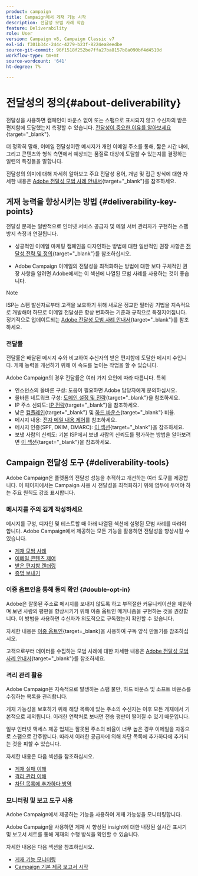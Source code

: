 ```yaml
---
product: campaign
title: Campaign에서 게재 기능 시작
description: 전달성 모범 사례 학습
feature: Deliverability
role: User
version: Campaign v8, Campaign Classic v7
exl-id: f301b34c-244c-4279-b23f-8224ea8eedbe
source-git-commit: 96f1518f252be7ffa27ba8157b8a090bf4d4510d
workflow-type: tm+mt
source-wordcount: '641'
ht-degree: 7%

---
```


# 전달성의 정의{#about-deliverability}

전달성을 사용하면 캠페인이 바운스 없이 또는 스팸으로 표시되지 않고 수신자의 받은 편지함에 도달했는지 측정할 수 있습니다. [전달성이 중요한 이유를 알아보세요](https://experienceleague.adobe.com/docs/deliverability-learn/deliverability-best-practice-guide/deliverability-strategy-and-definition.html?lang=ko#why-deliverability-matters){target="_blank"}.

더 정확히 말해, 이메일 전달성이란 메시지가 개인 이메일 주소를 통해, 짧은 시간 내에, 그리고 콘텐츠와 형식 측면에서 예상되는 품질로 대상에 도달할 수 있는지를 결정하는 일련의 특징들을 말합니다.

전달성의 의미에 대해 자세히 알아보고 주요 전달성 용어, 개념 및 접근 방식에 대한 자세한 내용은 [Adobe 전달성 모범 사례 안내서](https://experienceleague.adobe.com/docs/deliverability-learn/deliverability-best-practice-guide/introduction.html?lang=ko){target="_blank"}를 참조하세요.

## 게재 능력을 향상시키는 방법 {#deliverability-key-points}

전달성 문제는 일반적으로 인터넷 서비스 공급자 및 메일 서버 관리자가 구현하는 스팸 방지 측정과 연결됩니다.

* 성공적인 이메일 마케팅 캠페인을 디자인하는 방법에 대한 일반적인 권장 사항은 [전달성 전략 및 정의](https://experienceleague.adobe.com/docs/deliverability-learn/deliverability-best-practice-guide/deliverability-strategy-and-definition.html?lang=ko){target="_blank"}를 참조하십시오.

* Adobe Campaign 이메일의 전달성을 최적화하는 방법에 대한 보다 구체적인 권장 사항을 알려면 Adobe에서는 이 섹션에 나열된 모범 사례를 사용하는 것이 좋습니다.

>[!NOTE]
>
>ISP는 스팸 발신자로부터 고객을 보호하기 위해 새로운 정교한 필터링 기법을 지속적으로 개발해야 하므로 이메일 전달성은 항상 변화하는 기준과 규칙으로 특징지어집니다. 정기적으로 업데이트되는 [Adobe 전달성 모범 사례 안내서](https://experienceleague.adobe.com/docs/deliverability-learn/deliverability-best-practice-guide/introduction.html?lang=ko){target="_blank"}를 참조하세요.

### 전달률

전달률은 배달된 메시지 수와 비교하여 수신자의 받은 편지함에 도달한 메시지 수입니다. 게재 능력을 개선하기 위해 이 속도를 높이는 작업을 할 수 있습니다.

Adobe Campaign의 경우 전달률은 여러 가지 요인에 따라 다릅니다. 특히

* 인스턴스의 올바른 구성: 도움이 필요하면 Adobe 담당자에게 문의하십시오.
* 올바른 네트워크 구성: [도메인 설정 및 전략](https://experienceleague.adobe.com/docs/deliverability-learn/deliverability-best-practice-guide/transition-process/infrastructure.html?lang=ko#domain-setup-and-strategy){target="_blank"}을 참조하세요.
* IP 주소 신뢰도: [IP 전략](https://experienceleague.adobe.com/docs/deliverability-learn/deliverability-best-practice-guide/transition-process/infrastructure.html?lang=ko#ip-strategy){target="_blank"}을 참조하세요.
* 낮은 [컴플레인](https://experienceleague.adobe.com/docs/deliverability-learn/deliverability-best-practice-guide/metrics-for-deliverability/complaints.html?lang=ko){target="_blank"} 및 [하드 바운스](https://experienceleague.adobe.com/docs/deliverability-learn/deliverability-best-practice-guide/metrics-for-deliverability/bounces.html?lang=ko#hard-bounces){target="_blank"} 비율.
* 메시지 내용: [전자 메일 내용 제어](control-message-content.md)를 참조하세요.
* 메시지 인증(SPF, DKIM, DMARC): [이 섹션](https://experienceleague.adobe.com/docs/deliverability-learn/deliverability-best-practice-guide/transition-process/infrastructure.html?lang=ko#authentication){target="_blank"}을 참조하세요.
* 보낸 사람의 신뢰도: 기본 ISP에서 보낸 사람의 신뢰도를 평가하는 방법을 알아보려면 [이 섹션](https://experienceleague.adobe.com/docs/deliverability-learn/deliverability-best-practice-guide/internet-service-provider-specifics/overview.html?lang=ko){target="_blank"}을 참조하세요.

## Campaign 전달성 도구 {#deliverability-tools}

<!--Adobe Campaign provides a number of tools designed to ensure optimal deliverability.-->
Adobe Campaign은 플랫폼의 전달성 성능을 추적하고 개선하는 여러 도구를 제공합니다. 이 페이지에서는 Campaign 사용 시 전달성을 최적화하기 위해 염두에 두어야 하는 주요 원칙도 강조 표시합니다.

### 메시지를 주의 깊게 작성하세요

메시지를 구성, 디자인 및 테스트할 때 아래 나열된 섹션에 설명된 모범 사례를 따라야 합니다. Adobe Campaign에서 제공하는 모든 기능을 활용하면 전달성을 향상시킬 수 있습니다.

* [게재 모범 사례](../start/delivery-best-practices.md)
* [이메일 콘텐츠 제어](control-message-content.md)
* [받은 편지함 렌더링](inbox-rendering.md)
* [증명 보내기](preview-and-proof.md#send-proofs)

### 이중 옵트인을 통해 동의 확인 {#double-opt-in}

Adobe은 잘못된 주소로 메시지를 보내지 않도록 하고 부적절한 커뮤니케이션을 제한하며 보낸 사람의 평판을 향상시키기 위해 이중 옵트인 메커니즘을 구현하는 것을 권장합니다. 이 방법을 사용하면 수신자가 의도적으로 구독했는지 확인할 수 있습니다.

자세한 내용은 [이중 옵트인](https://experienceleague.adobe.com/ko/docs/campaign-classic/using/designing-content/web-forms/use-cases-web-forms){target=_blank}을 사용하여 구독 양식 만들기를 참조하십시오.

고객으로부터 데이터를 수집하는 모범 사례에 대한 자세한 내용은 [Adobe 전달성 모범 사례 안내서](https://experienceleague.adobe.com/docs/deliverability-learn/deliverability-best-practice-guide/first-impressions/address-collection-and-list-growth.html?lang=ko#data-quality-and-hygiene){target="_blank"}를 참조하세요.

### 격리 관리 활용

Adobe Campaign은 지속적으로 발생하는 스팸 불만, 하드 바운스 및 소프트 바운스를 수집하는 목록을 관리합니다.

게재 가능성을 보호하기 위해 해당 목록에 있는 주소의 수신자는 이후 모든 게재에서 기본적으로 제외됩니다. 이러한 연락처로 보내면 전송 평판이 떨어질 수 있기 때문입니다.

일부 인터넷 액세스 제공 업체는 잘못된 주소의 비율이 너무 높은 경우 이메일을 자동으로 스팸으로 간주합니다. 따라서 이러한 공급자에 의해 차단 목록에 추가하다에 추가되는 것을 피할 수 있습니다.

자세한 내용은 다음 섹션을 참조하십시오.

* [게재 실패 이해](delivery-failures.md)
* [격리 관리 이해](quarantines.md)
* [차단 목록에 추가하다 방역](quarantines.md)

### 모니터링 및 보고 도구 사용

Adobe Campaign에서 제공하는 기능을 사용하여 게재 가능성을 모니터링합니다.

Adobe Campaign을 사용하면 게재 시 향상된 insight에 대한 내장된 실시간 표시기 및 보고서 세트를 통해 게재의 수행 방식을 확인할 수 있습니다.

자세한 내용은 다음 섹션을 참조하십시오.

* [게재 기능 모니터링](monitoring-deliverability.md)
* [Campaign 기본 제공 보고서 시작](../reporting/built-in-reports.md)
